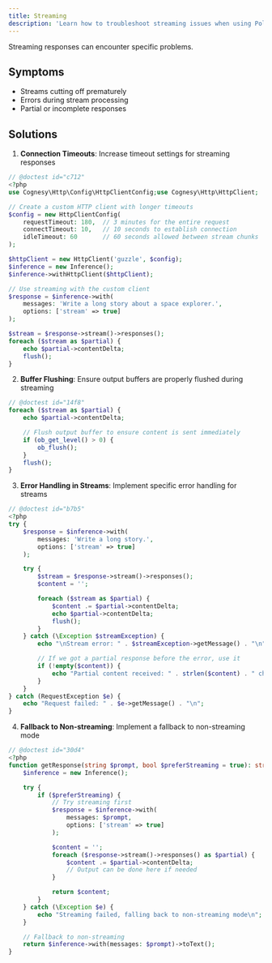 ```yaml
---
title: Streaming
description: 'Learn how to troubleshoot streaming issues when using Polyglot.'
---
```


Streaming responses can encounter specific problems.

## Symptoms

- Streams cutting off prematurely
- Errors during stream processing
- Partial or incomplete responses

## Solutions

1. **Connection Timeouts**: Increase timeout settings for streaming responses

```php
// @doctest id="c712"
<?php
use Cognesy\Http\Config\HttpClientConfig;use Cognesy\Http\HttpClient;

// Create a custom HTTP client with longer timeouts
$config = new HttpClientConfig(
    requestTimeout: 180,  // 3 minutes for the entire request
    connectTimeout: 10,   // 10 seconds to establish connection
    idleTimeout: 60       // 60 seconds allowed between stream chunks
);

$httpClient = new HttpClient('guzzle', $config);
$inference = new Inference();
$inference->withHttpClient($httpClient);

// Use streaming with the custom client
$response = $inference->with(
    messages: 'Write a long story about a space explorer.',
    options: ['stream' => true]
);

$stream = $response->stream()->responses();
foreach ($stream as $partial) {
    echo $partial->contentDelta;
    flush();
}
```

2. **Buffer Flushing**: Ensure output buffers are properly flushed during streaming
```php
// @doctest id="14f8"
foreach ($stream as $partial) {
    echo $partial->contentDelta;

    // Flush output buffer to ensure content is sent immediately
    if (ob_get_level() > 0) {
        ob_flush();
    }
    flush();
}
```

3. **Error Handling in Streams**: Implement specific error handling for streams
```php
// @doctest id="b7b5"
<?php
try {
    $response = $inference->with(
        messages: 'Write a long story.',
        options: ['stream' => true]
    );

    try {
        $stream = $response->stream()->responses();
        $content = '';

        foreach ($stream as $partial) {
            $content .= $partial->contentDelta;
            echo $partial->contentDelta;
            flush();
        }
    } catch (\Exception $streamException) {
        echo "\nStream error: " . $streamException->getMessage() . "\n";

        // If we got a partial response before the error, use it
        if (!empty($content)) {
            echo "Partial content received: " . strlen($content) . " characters\n";
        }
    }
} catch (RequestException $e) {
    echo "Request failed: " . $e->getMessage() . "\n";
}
```

4. **Fallback to Non-streaming**: Implement a fallback to non-streaming mode
```php
// @doctest id="30d4"
<?php
function getResponse(string $prompt, bool $preferStreaming = true): string {
    $inference = new Inference();

    try {
        if ($preferStreaming) {
            // Try streaming first
            $response = $inference->with(
                messages: $prompt,
                options: ['stream' => true]
            );

            $content = '';
            foreach ($response->stream()->responses() as $partial) {
                $content .= $partial->contentDelta;
                // Output can be done here if needed
            }

            return $content;
        }
    } catch (\Exception $e) {
        echo "Streaming failed, falling back to non-streaming mode\n";
    }

    // Fallback to non-streaming
    return $inference->with(messages: $prompt)->toText();
}
```

